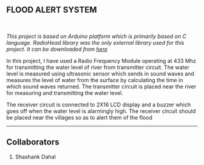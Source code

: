 <h2><b>FLOOD ALERT SYSTEM</b></h2>
<br>
<p><i>This project is based on Arduino platform which is primarily based on C language. RadioHead library was the only external library used for this project. It can be downloaded from <a href="http://www.airspayce.com/mikem/arduino/RadioHead/RadioHead-1.89.zip" target=_blank>here</a></i></p>
<p>In this project, I have used a Radio Frequency Module operating at 433 Mhz for transmitting the water level of river from transmitter circuit.
The water level is measured using ultrasonic sensor which sends in sound waves and measures the level of water from the surface by calculating the time
in which sound waves returned. The transmitter circuit is placed near the river for measuring and transmitting the water level.</p>
<p>The receiver circuit is connected to 2X16 LCD display and a buzzer which goes off when the water level is alarmingly high. The receiver circuit should be placed 
near the villages so as to alert them of the flood</p>  

<hr>
<h2><b>Collaborators</b></h2>
<ol>
  <li>Shashank Dahal</li>
</ol>
